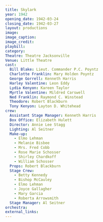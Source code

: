 ```yaml
---
title: Skylark
year: 1942
opening_date: 1942-03-24
closing_date: 1942-03-27
layout: productions
image:
image_caption:
image_credit:
playbill: 
category: 
Theatre: Theatre Jacksonville
Venue: Little Theatre
cast:
  Bill Blake: Lieut. Commander P.C. Poyntz
  Charlotte Franklin: Mary Holden Poyntz
  George Gorrell: Kenneth Harris
  Harley Valentine: Leon Eddy
  Lydia Kenyon: Kareen Taylor
  Myrtle Valentine: Mildred Carswell
  Ned Franklin: Raymond C. Winstead
  Theodore: Robert Blackburn
  Tony Kenyon: Layton D. Whitehead
crew:
  Assistant Stage Manager: Kenneth Harris
  Box Office: Elizabeth Hulett
  Director: Annie Lee Stagg
  Lighting: Al Seitner
  Make-up:
    - Elmo Lehman
    - Melanie Bisbee
    - Mrs. Fred Cobb
    - Rose Marie Schosser
    - Shirley Chardkoff
    - William Schosser
  Props: Robert Blackburn
  Stage Crew:
    - Betty Kennedy
    - Bishop McCauley
    - Elmo Lehman
    - Joyce Gallagher
    - Mary Garcia
    - Roberta Arrowsmith
  Stage Manager: Al Seitner
orchestra:
external_links:
---
```


